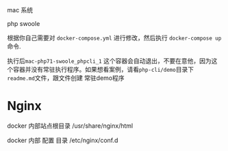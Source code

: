 
mac 系统

php swoole

根据你自己需要对 `docker-compose.yml` 进行修改，然后执行 `docker-compose up` 命令.

执行后`mac-php71-swoole_phpcli_1` 这个容器会自动退出，不要在意他，因为这个容器并没有常驻执行程序。如果想看案例，请看`php-cli/demo`目录下 `readme.md`文件，跟文件创建 常驻demo程序



# Nginx

 docker 内部站点根目录  /usr/share/nginx/html

 docker 内部 配置 目录  /etc/nginx/conf.d
